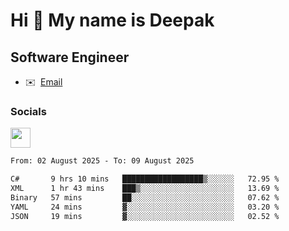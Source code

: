 Hi 👋 My name is Deepak
=======================

Software Engineer
-----------------
* ✉️  [Email](mailto:kumar.neu19@gmail.com)


### Socials

<p align="left"><a href="https://www.linkedin.com/in/deepak94kumar" target="_blank" rel="noreferrer"><img src="https://raw.githubusercontent.com/danielcranney/readme-generator/main/public/icons/socials/linkedin.svg" width="32" height="32" /></a></p>

<!--START_SECTION:waka-->

```txt
From: 02 August 2025 - To: 09 August 2025

C#       9 hrs 10 mins   ██████████████████▒░░░░░░   72.95 %
XML      1 hr 43 mins    ███▒░░░░░░░░░░░░░░░░░░░░░   13.69 %
Binary   57 mins         ██░░░░░░░░░░░░░░░░░░░░░░░   07.62 %
YAML     24 mins         ▓░░░░░░░░░░░░░░░░░░░░░░░░   03.20 %
JSON     19 mins         ▓░░░░░░░░░░░░░░░░░░░░░░░░   02.52 %
```

<!--END_SECTION:waka-->
